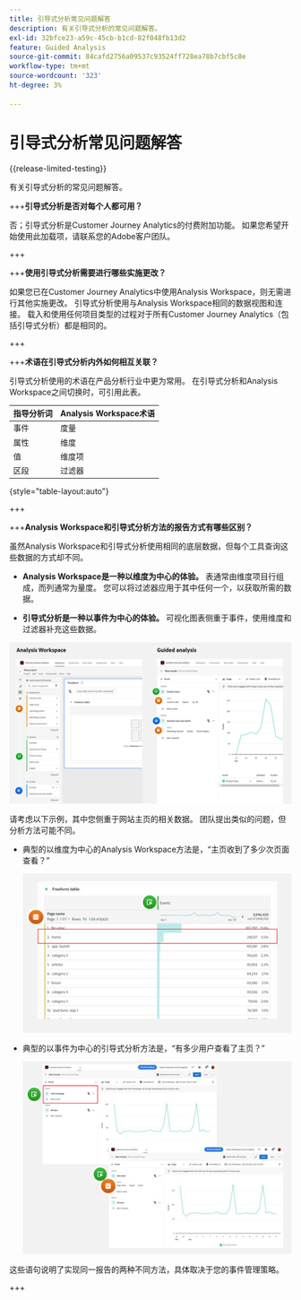 ```yaml
---
title: 引导式分析常见问题解答
description: 有关引导式分析的常见问题解答。
exl-id: 32bfce23-a59c-45cb-b1cd-82f048fb13d2
feature: Guided Analysis
source-git-commit: 84cafd2756a09537c93524ff728ea78b7cbf5c8e
workflow-type: tm+mt
source-wordcount: '323'
ht-degree: 3%

---
```


# 引导式分析常见问题解答

{{release-limited-testing}}

有关引导式分析的常见问题解答。

+++**引导式分析是否对每个人都可用？**

否；引导式分析是Customer Journey Analytics的付费附加功能。 如果您希望开始使用此加载项，请联系您的Adobe客户团队。

+++

+++**使用引导式分析需要进行哪些实施更改？**

如果您已在Customer Journey Analytics中使用Analysis Workspace，则无需进行其他实施更改。 引导式分析使用与Analysis Workspace相同的数据视图和连接。 载入和使用任何项目类型的过程对于所有Customer Journey Analytics（包括引导式分析）都是相同的。

+++

+++**术语在引导式分析内外如何相互关联？**

引导式分析使用的术语在产品分析行业中更为常用。 在引导式分析和Analysis Workspace之间切换时，可引用此表。

| 指导分析词 | Analysis Workspace术语 |
| --- | --- |
| 事件 | 度量 |
| 属性 | 维度 |
| 值 | 维度项 |
| 区段 | 过滤器 |

{style="table-layout:auto"}

+++

+++**Analysis Workspace和引导式分析方法的报告方式有哪些区别？**

虽然Analysis Workspace和引导式分析使用相同的底层数据，但每个工具查询这些数据的方式却不同。

* **Analysis Workspace是一种以维度为中心的体验。** 表通常由维度项目行组成，而列通常为量度。 您可以将过滤器应用于其中任何一个，以获取所需的数据。

* **引导式分析是一种以事件为中心的体验。** 可视化图表侧重于事件，使用维度和过滤器补充这些数据。

![结构](assets/structure.png)

请考虑以下示例，其中您侧重于网站主页的相关数据。 团队提出类似的问题，但分析方法可能不同。

* 典型的以维度为中心的Analysis Workspace方法是，“主页收到了多少次页面查看？”

  ![Dimension居中](assets/dimension-centered.png)

* 典型的以事件为中心的引导式分析方法是，“有多少用户查看了主页？”

  ![以事件为中心](assets/event-centered.png)

这些语句说明了实现同一报告的两种不同方法，具体取决于您的事件管理策略。

+++
